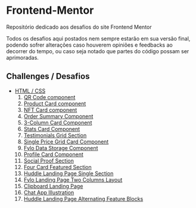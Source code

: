 # Frontend-Mentor

Repositório dedicado aos desafios do site Frontend Mentor

Todos os desafios aqui postados nem sempre estarão em sua versão final, podendo sofrer alterações caso houverem opiniões e feedbacks ao decorrer do tempo, ou caso seja notado que partes do código possam ser aprimoradas.

## Challenges / Desafios

- [HTML / CSS](#html-css)
  1. [QR Code component](./QR%20Code%20Component)
  2. [Product Card component](./Product%20Card%20Component)
  3. [NFT Card component](./NFT%20Card%20Component)
  4. [Order Summary Component](./Order%20Summary%20Component)
  5. [3-Column Card Component](./3-Column%20Card%20Component)
  6. [Stats Card Component](./Stats%20Card%20Component)
  7. [Testimonials Grid Section](./Testimonials%20Grid%20Section)
  8. [Single Price Grid Card Component](./Single%20Price%20Grid%20Card%20Component)
  9. [Fylo Data Storage Component](./Fylo%20Data%20Storage%20Component)
  10. [Profile Card Component](./Profile%20Card%20Component)
  11. [Social Proof Section](./Social%20Proof%20Section)
  12. [Four Card Featured Section](./Four%20Card%20Featured%20Section/)
  13. [Huddle Landing Page Single Section](./Huddle%20Landing%20Page%20Single%20Section/)
  14. [Fylo Landing Page Two Columns Layout](./Fylo%20Landing%20Page%20Two%20Columns%20Layout/)
  15. [Clipboard Landing Page](./Clipboard%20Landing%20Page/)
  16. [Chat App Illustration](./Chat%20App%20Illustration/)
  17. [Huddle Landing Page Alternating Feature Blocks](./Huddle%20Landing%20Page%20Alternating%20Feature%20Blocks/)
